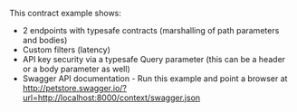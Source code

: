 This contract example shows:

- 2 endpoints with typesafe contracts (marshalling of path parameters and bodies)
- Custom filters (latency)
- API key security via a typesafe Query parameter (this can be a header or a body parameter as well)
- Swagger API documentation - Run this example and point a browser at http://petstore.swagger.io/?url=http://localhost:8000/context/swagger.json

<script src="http://gist-it.appspot.com/https://github.com/http4k/http4k/blob/master/src/docs/cookbook/typesafe_http_contracts/example.kt"></script>
